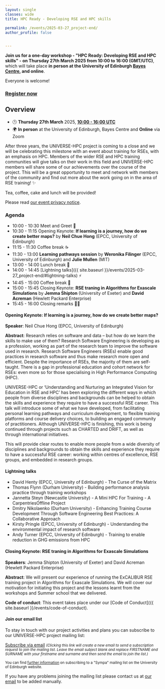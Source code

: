 ```yaml
---
layout: single
classes: wide
title: HPC Ready - Developing RSE and HPC skills
 
permalink: /events/2025-03-27_project-end/
author_profile: false


---
```


**Join us for a one-day workshop - "HPC Ready: Developing RSE and HPC skills" - on Thursday 27th March 2025 from 10:00 to 16:00 (GMT/UTC)**, which will take place **in person at the University of Edinburgh [Bayes Centre](https://bayes-centre.ed.ac.uk/), and online**.

Everyone is welcome!

### [Register now](https://forms.office.com/Pages/ResponsePage.aspx?id=B3WJK4zudUWDC0-CZ8PTB5xW6C9sTFJAj9JEr0thFURUOTlJQ1RDUDlZUkxNTDJBMVdBSzRDOUlDQi4u)

## Overview

- 🕒 **Thursday 27th March** 2025, **[10:00 - 16:00 UTC](https://www.timeanddate.com/worldclock/fixedtime.html?msg=HPC+Ready%3A+Developing+RSE+and+HPC+skills&iso=20250327T10&p1=1440&ah=6)**
- 🌍 **In person** at the University of Edinburgh, Bayes Centre and **Online** via Zoom

After three years, the UNIVERSE-HPC project is coming to a close and we will be celebrating this milestone with an event about training for RSEs, with an emphasis on HPC. Members of the wider RSE and HPC training communities will give talks on their work in this field and UNIVERSE-HPC members will share some of our achievements over the course of the project. This will be a great opportunity to meet and network with members of the community and find out more about the work going on in the area of RSE training! ✨ 

Tea, coffee, cake and lunch will be provided!

Please read [our event privacy notice](https://www.imperial.ac.uk/media/imperial-college/administration-and-support-services/secretariat/public/ICL---Events-privacy-notice---10-October-2018.pdf).

### Agenda

- 10:00 - 10:30 Meet and Greet 🚀
- 10:30 - 11:15 Opening Keynote: **If learning is a journey, how do we create better maps?** by **Neil Chue Hong** (EPCC, University of Edinburgh)
- 11:15 - 11:30 Coffee break ☕
- 11:30 - 13:00 **Learning pathways session** by **Weronika Filinger** (EPCC, University of Edinburgh) and **Julie Mullen** (MIT)
- 13:00 - 14:00 Lunch break 🍴
- 14:00 - 14:45 [Lightning talks]({{ site.baseurl }}/events/2025-03-27_project-end/#lightning-talks) ⚡ 
- 14:45 - 15:00 Coffee break 🥐
- 15:00 - 15:45 Closing Keynote: **RSE traning in Algorithms for Exascale Simulations** by **Jemma Shipton** (University of Exeter) and **David Acreman** (Hewlett Packard Enterprise)
- 15:45 - 16:00 Closing remarks 👋🏼 

#### Opening Keynote: If learning is a journey, how do we create better maps?

**Speaker**: Neil Chue Hong (EPCC, University of Edinburgh)

**Abstract**:
Research relies on software and data – but how do we learn the skills to make use of them? Research Software Engineering is developing as a profession, working as part of the research team to improve the software used in research. Research Software Engineers (RSEs) enable good practices in research software and thus make research more open and efficient. Despite the importance of RSEs, the majority of them are self-taught. There is a gap in professional education and cohort network for RSEs: even more so for those specialising in High Performance Computing (HPC).

UNIVERSE-HPC or ‘Understanding and Nurturing an Integrated Vision for Education in RSE and HPC’ has been exploring the different ways in which people from diverse disciplines and backgrounds can be helped to obtain the skills and experience they require to have a successful RSE career. This talk will introduce some of what we have developed, from facilitating personal learning pathways and curriculum development, to flexible training platforms and course delivery choices, to building an engaged community of practitioners. Although UNIVERSE-HPC is finishing, this work is being continued through projects such as CHARTED and DRIFT, as well as through international initiatives.

This will provide clear routes to enable more people from a wide diversity of disciplines and backgrounds to obtain the skills and experience they require to have a successful RSE career: working within centres of excellence, RSE groups, and embedded in research groups.

#### Lightning talks

- David Henty (EPCC, University of Edinburgh) - The Curse of the Matrix
- Thomas Flynn (Durham University) - Building performance analysis practice through training workshops
- Jannetta Steyn (Newcastle University) - A Mini HPC For Training - A CarpentriesOffline Project
- Dmitry Nikolaenko (Durham University) - Enhancing Training Course Development Through Software Engineering Best Practices: A Collaborative Approach
- Kirsty Pringle (EPCC, University of Edinburgh) - Understanding the environmental impact of research software
- Andy Turner (EPCC, University of Edinburgh) - Training to enable reduction in GHG emissions from HPC

#### Closing Keynote: RSE traning in Algorithms for Exascale Simulations

**Speakers**: Jemma Shipton (University of Exeter) and David Acreman (Hewlett Packard Enterprise)

**Abstract**:
We will present our experience of running the ExCALIBUR RSE training project in Algorithms for Exascale Simulations. We will cover our motivation for initiating this project and the lessons learnt from the workshops and Summer school that we delivered.

**Code of conduct**: This event takes place under our [Code of Conduct]({{ site.baseurl }}/events/code-of-conduct).


#### Join our email list

To stay in touch with our project activities and plans you can subscribe to our
UNIVERSE-HPC project mailing list:

<a
href="mailto:sympa@mlist.is.ed.ac.uk?body=SUBSCRIBE%20universe-hpc%20FIRSTNAME%20SURNAME%20%0A%0AQUIT%0A%0A">Subscribe
via email</a> <small>_(Clicking this link will create a new email to send a
subscription request to join the mailing list. Leave the email subject blank
and replace FIRSTNAME and SURNAME with your firstname and surname and then send
the email to join the list.)_</small>

<small>You can find [further
information](https://www.ed.ac.uk/information-services/computing/comms-and-collab/email/lists/sympa/subscribe)
on subscribing to a "Sympa" mailing list on the University of Edinburgh
website.</small>

If you have any problems joining the mailing list please contact us at
[our email](mailto:s.sukhiani@epcc.ed.ac.uk) to be added manually.
